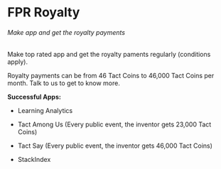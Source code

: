 # FPR Royalty
###### Make app and get the royalty payments
Make top rated app and get the royalty paments regularly (conditions apply). 

Royalty payments can be from 46 Tact Coins to 46,000 Tact Coins per month. Talk to us to get to know more.

**Successful Apps:**

- Learning Analytics 

- Tact Among Us (Every public event, the inventor gets 23,000 Tact Coins)

- Tact Say (Every public event, the inventor gets 46,000 Tact Coins)

- StackIndex